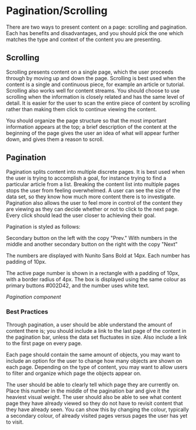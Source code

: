 # Pagination/Scrolling

There are two ways to present content on a page: scrolling and pagination. Each has benefits and disadvantages, and you should pick the one which matches the type and context of the content you are presenting.

## Scrolling

Scrolling presents content on a single page, which the user proceeds through by moving up and down the page. Scrolling is best used when the content is a single and continuous piece, for example an article or tutorial. Scrolling also works well for content streams. You should choose to use scrolling when the information is closely related and has the same level of detail. It is easier for the user to scan the entire piece of content by scrolling rather than making them click to continue viewing the content. 

You should organize the page structure so that the most important information appears at the top; a brief description of the content at the beginning of the page gives the user an idea of what will appear further down, and gives them a reason to scroll.

## Pagination

Pagination splits content into multiple discrete pages. It is best used when the user is trying to accomplish a goal, for instance trying to find a particular article from a list. Breaking the content list into multiple pages stops the user from feeling overwhelmed. A user can see the size of the data set, so they know how much more content there is to investigate. Pagination also allows the user to feel more in control of the content they are viewing as they can decide whether or not to click to the next page. Every click should lead the user closer to achieving their goal.

Pagination is styled as follows: 

Secondary button on the left with the copy "Prev." With numbers in the middle and another secondary button on the right with the copy "Next"

The numbers are displayed with Nunito Sans Bold at 14px. Each number has padding of 10px. 

The active page number is shown in a rectangle with a padding of 10px, with a border radius of 4px. The box is displayed using the same colour as primary buttons #002D42, and the number uses white text. 

*Pagination component*

### Best Practices

Through pagination, a user should be able understand the amount of content there is; you should include a link to the last page of the content in the pagination bar, unless the data set fluctuates in size. Also include a link to the first page on every page. 

Each page should contain the same amount of objects, you may want to include an option for the user to change how many objects are shown on each page. Depending on the type of content, you may want to allow users to filter and organize which page the objects appear on.

The user should be able to clearly tell which page they are currently on. Place this number in the middle of the pagination bar and give it the heaviest visual weight. The user should also be able to see what content page they have already viewed so they do not have to revisit content that they have already seen. You can show this by changing the colour, typically a secondary colour, of already visited pages versus pages the user has yet to visit. 



